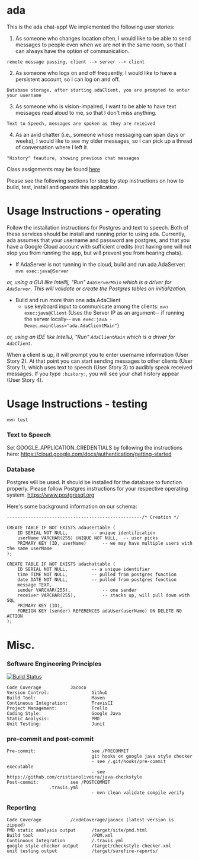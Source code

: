 # ada

This is the ada chat-app! We implemented the following user stories: 

1. As someone who changes location often, I would like to be able to send messages to people even when we are not in the same room, so that I can always have the option of communication.

```
remote message passing, client --> server --> client
```

2. As someone who logs on and off frequently, I would like to have a persistent account, so I can log on and off.

```
Database storage, after starting adaClient, you are prompted to enter your username
```

3. As someone who is vision-impaired, I want to be able to have text messages read aloud to me, so that I don't miss anything.

```
Text to Speech, messages are spoken as they are received
```

4. As an avid chatter (i.e., someone whose messaging can span days or weeks), I would like to see my older messages, so I can pick up a thread of conversation where I left it.

```
"History" feauture, showing previous chat messages
```

Class assignments may be found [here](https://github.com/LooseScruz/ada/tree/master/4156_submissions)

Please see the following sections for step by step instructions on how to build, test, install and operate this application.

# Usage Instructions - operating
Follow the installation instructions for Postgres and text to speech. Both of these services should be install and running prior to using ada. Currently, ada assumes that your username and password are postgres, and that you have a Google Cloud account with sufficient credits (not having one will not stop you from running the app, but will prevent you from hearing chats).

- If AdaServer is not running in the cloud, build and run ada.AdaServer:
```mvn exec:java@Server```

*or, using a GUI like Intellij, "Run" `AdaServerMain` which is a driver for `AdaServer`. This will validate or create the Postgres tables on initialization.* 

- Build and run more than one ada.AdaClient
    - use keyboard input to communicate among the clients:
```mvn exec:java@Client``` (Uses the Server IP as an argument-- if running the server locally-- `mvn exec:java -Dexec.mainClass="ada.AdaClientMain"`)

*or, using an IDE like IntelliJ, "Run" `AdaClientMain` which is a driver for `AdaClient`.*

When a client is up, it will prompt you to enter username information (User Story 2). At that point you can start sending messages to other clients (User Story 1), which uses text to speech (User Story 3) to audibly speak received messages. If you type `:history:`, you will see your chat history appear (User Story 4).

# Usage Instructions - testing

`mvn test`

### Text to Speech

Set GOOGLE_APPLICATION_CREDENTIALS by following the instructions here:
https://cloud.google.com/docs/authentication/getting-started

### Database 

Postgres will be used. It should be installed for the database to function properly. Please follow Postgres instructions for your respective operating system. https://www.postgresql.org

Here's some background information on our schema:
```$sql
---------------------------------------------------/* Creation */

CREATE TABLE IF NOT EXISTS adausertable (
	ID SERIAL NOT NULL,			-- unique identification 
	userName VARCHAR(255) UNIQUE NOT NULL, 	-- user picks
	PRIMARY KEY (ID, userName)		-- we may have multiple users with the same userName
);

CREATE TABLE IF NOT EXISTS adachattable (
	ID SERIAL NOT NULL,			-- a unique identifier
	time TIME NOT NULL,			-- pulled from postgres function
	date DATE NOT NULL,			-- pulled from postgres function
	message TEXT,		
	sender VARCHAR(255),			-- one sender
	receiver VARCHAR(255),			-- stacks up, will pull down with SQL
	PRIMARY KEY (ID),
	FOREIGN KEY (sender) REFERENCES adaUser(userName) ON DELETE NO ACTION
);
```


# Misc.

### Software Engineering Principles 
[![Build Status](https://travis-ci.org/LooseScruz/ada.svg?branch=master)](https://travis-ci.org/LooseScruz/ada)


```$xslt
Code Coverage			Jacoco
Version Control:                Github
Build Tool:                     Maven 
Continuous Integration:         TravisCI
Project Management:             Trello
Coding Style:                   Google Java
Static Analysis:                PMD
Unit Testing:                   Junit
```

### pre-commit and post-commit

```$xslt
Pre-commit:                     see /PRECOMMIT
                                git hooks on google java style checker 
                                - see /.git/hooks/pre-commit executable
                                - see https://github.com/cristianoliveira/java-checkstyle
Post-commit:			see /POSTCOMMIT
				.travis.yml 
                                - mvn clean validate compile verify
```

### Reporting

```$xslt
Code Coverage			/codeCoverage/jacoco (latest version is zipped)
PMD static analysis output      /target/site/pmd.html 
Build tool                      /POM.xml
Continuous Integration          /.travis.yml          
google style checker output     /target/checkstyle-checker.xml 
unit testing output             /target/surefire-reports/ 
```
